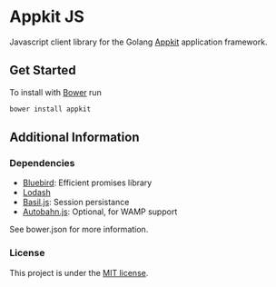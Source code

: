 # Appkit JS

Javascript client library for the Golang [Appkit](https://github.com/app-kit/go-appkit) application framework.

## Get Started

To install with [Bower](https://github.com/bower/bower) run

```bash
bower install appkit
```

## Additional Information

### Dependencies

* [Bluebird](https://github.com/petkaantonov/bluebird): Efficient promises library
* [Lodash](https://github.com/lodash/lodash)
* [Basil.js](https://github.com/Wisembly/basil.js): Session persistance
* [Autobahn.js](https://github.com/crossbario/autobahn-js): Optional, for WAMP support

See bower.json for more information.


### License

This project is under the [MIT license](https://opensource.org/licenses/MIT).
